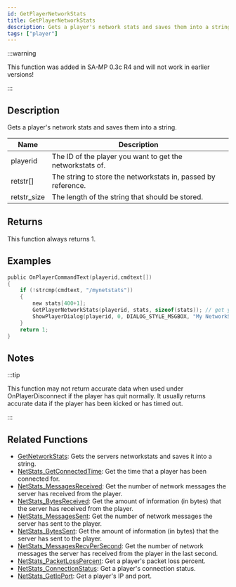 ```yaml
---
id: GetPlayerNetworkStats
title: GetPlayerNetworkStats
description: Gets a player's network stats and saves them into a string.
tags: ["player"]
---
```


:::warning

This function was added in SA-MP 0.3c R4 and will not work in earlier versions!

:::

## Description

Gets a player's network stats and saves them into a string.

| Name        | Description                                                   |
| ----------- | ------------------------------------------------------------- |
| playerid    | The ID of the player you want to get the networkstats of.     |
| retstr[]    | The string to store the networkstats in, passed by reference. |
| retstr_size | The length of the string that should be stored.               |

## Returns

This function always returns 1.

## Examples

```c
public OnPlayerCommandText(playerid,cmdtext[])
{
    if (!strcmp(cmdtext, "/mynetstats"))
    {
        new stats[400+1];
        GetPlayerNetworkStats(playerid, stats, sizeof(stats)); // get your own network stats
        ShowPlayerDialog(playerid, 0, DIALOG_STYLE_MSGBOX, "My NetworkStats", stats, "Okay", "");
    }
    return 1;
}
```

## Notes

:::tip

This function may not return accurate data when used under OnPlayerDisconnect if the player has quit normally. It usually returns accurate data if the player has been kicked or has timed out.

:::

## Related Functions

- [GetNetworkStats](GetNetworkStats.md): Gets the servers networkstats and saves it into a string.
- [NetStats_GetConnectedTime](NetStats_GetConnectedTime.md): Get the time that a player has been connected for.
- [NetStats_MessagesReceived](NetStats_MessagesReceived.md): Get the number of network messages the server has received from the player.
- [NetStats_BytesReceived](NetStats_BytesReceived.md): Get the amount of information (in bytes) that the server has received from the player.
- [NetStats_MessagesSent](NetStats_MessagesSent.md): Get the number of network messages the server has sent to the player.
- [NetStats_BytesSent](NetStats_BytesSent.md): Get the amount of information (in bytes) that the server has sent to the player.
- [NetStats_MessagesRecvPerSecond](NetStats_MessagesRecvPerSecond.md): Get the number of network messages the server has received from the player in the last second.
- [NetStats_PacketLossPercent](NetStats_PacketLossPercent.md): Get a player's packet loss percent.
- [NetStats_ConnectionStatus](NetStats_ConnectionStatus.md): Get a player's connection status.
- [NetStats_GetIpPort](NetStats_GetIpPort.md): Get a player's IP and port.
